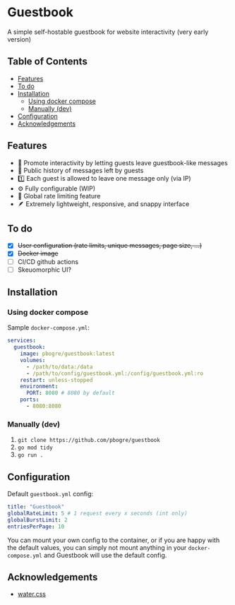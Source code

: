 # Guestbook

A simple self-hostable guestbook for website interactivity (very early version)

## Table of Contents

- [Features](#features)
- [To do](#to-do)
- [Installation](#installation)
    - [Using docker compose](#using-docker-compose)
    - [Manually (dev)](#manually-dev)
- [Configuration](#configuration)
- [Acknowledgements](#acknowledgements)

## Features
- 📝 Promote interactivity by letting guests leave guestbook-like messages
- 📜 Public history of messages left by guests
- 1️⃣  Each guest is allowed to leave one message only (via IP)
- ⚙️  Fully configurable (WIP)
- 🙅 Global rate limiting feature
- 🪶 Extremely lightweight, responsive, and snappy interface

## To do
- [x] ~~User configuration (rate limits, unique messages, page size, ...)~~
- [x] ~~Docker image~~
- [ ] CI/CD github actions
- [ ] Skeuomorphic UI?

## Installation

### Using docker compose

Sample `docker-compose.yml`:
```yml
services:
  guestbook:
    image: pbogre/guestbook:latest
    volumes:
      - /path/to/data:/data
      - /path/to/config/guestbook.yml:/config/guestbook.yml:ro
    restart: unless-stopped
    environment:
      PORT: 8080 # 8080 by default
    ports:
      - 8080:8080
```

### Manually (dev)
1. `git clone https://github.com/pbogre/guestbook`
2. `go mod tidy`
3. `go run .`

## Configuration

Default `guestbook.yml` config:
```yml
title: "Guestbook"
globalRateLimit: 5 # 1 request every x seconds (int only)
globalBurstLimit: 2
entriesPerPage: 10
```

You can mount your own config to the container, or if you
are happy with the default values, you can simply not mount
anything in your `docker-compose.yml` and Guestbook will
use the default config.

## Acknowledgements
- [water.css](https://watercss.kognise.dev/)
